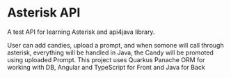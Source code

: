 # Asterisk API
A test API for learning Asterisk and api4java library.

User can add candies, upload a prompt, and when somone will call through asterisk, everything will be handled in Java, the Candy will be promoted using uploaded Prompt.
This project uses Quarkus Panache ORM for working with DB, Angular and TypeScript for Front and Java for Back
